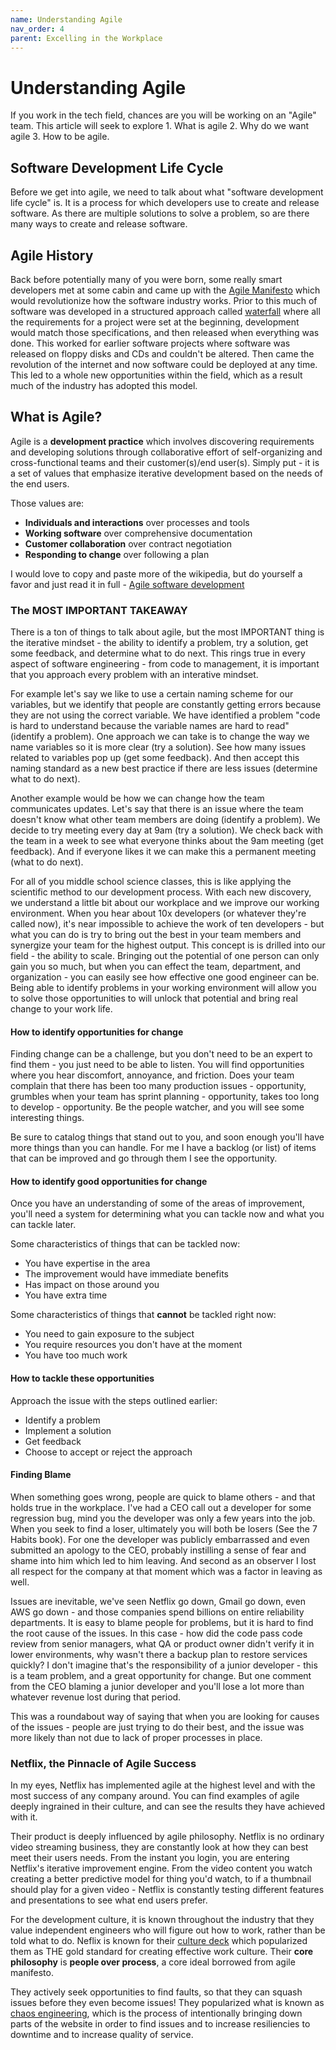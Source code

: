 ```yaml
---
name: Understanding Agile
nav_order: 4
parent: Excelling in the Workplace
---
```


# Understanding Agile

If you work in the tech field, chances are you will be working on an "Agile" team. This article will seek to explore 1. What is agile 2. Why do we want agile 3. How to be agile.

## Software Development Life Cycle

Before we get into agile, we need to talk about what "software development life cycle" is. It is a process for which developers use to create and release software. As there are multiple solutions to solve a problem, so are there many ways to create and release software.

## Agile History

Back before potentially many of you were born, some really smart developers met at some cabin and came up with the [Agile Manifesto](https://agilemanifesto.org/) which would revolutionize how the software industry works. Prior to this much of software was developed in a structured approach called [waterfall](https://en.wikipedia.org/wiki/Waterfall_model) where all the requirements for a project were set at the beginning, development would match those specifications, and then released when everything was done. This worked for earlier software projects where software was released on floppy disks and CDs and couldn't be altered. Then came the revolution of the internet and now software could be deployed at any time. This led to a whole new opportunities within the field, which as a result much of the industry has adopted this model.

## What is Agile?

Agile is a __development practice__ which involves discovering requirements and developing solutions through collaborative effort of self-organizing and cross-functional teams and their customer(s)/end user(s). Simply put - it is a set of values that emphasize iterative development based on the needs of the end users.

Those values are:
* **Individuals and interactions** over processes and tools
* **Working software** over comprehensive documentation
* **Customer collaboration** over contract negotiation
* **Responding to change** over following a plan

I would love to copy and paste more of the wikipedia, but do yourself a favor and just read it in full - [Agile software development](https://en.wikipedia.org/wiki/Agile_software_development)

### The MOST IMPORTANT TAKEAWAY

There is a ton of things to talk about agile, but the most IMPORTANT thing is the iterative mindset - the ability to identify a problem, try a solution, get some feedback, and determine what to do next. This rings true in every aspect of software engineering - from code to management, it is important that you approach every problem with an interative mindset.

For example let's say we like to use a certain naming scheme for our variables, but we identify that people are constantly getting errors because they are not using the correct variable. We have identified a problem "code is hard to understand because the variable names are hard to read" (identify a problem). One approach we can take is to change the way we name variables so it is more clear (try a solution). See how many issues related to variables pop up (get some feedback). And then accept this naming standard as a new best practice if there are less issues (determine what to do next).

Another example would be how we can change how the team communicates updates. Let's say that there is an issue where the team doesn't know what other team members are doing (identify a problem). We decide to try meeting every day at 9am (try a solution). We check back with the team in a week to see what everyone thinks about the 9am meeting (get feedback). And if everyone likes it we can make this a permanent meeting (what to do next).

For all of you middle school science classes, this is like applying the scientific method to our development process. With each new discovery, we understand a little bit about our workplace and we improve our working environment. When you hear about 10x developers (or whatever they're called now), it's near impossible to achieve the work of ten developers - but what you can do is try to bring out the best in your team members and synergize your team for the highest output. This concept is is drilled into our field - the ability to scale. Bringing out the potential of one person can only gain you so much, but when you can effect the team, department, and organization - you can easily see how effective one good engineer can be. Being able to identify problems in your working environment will allow you to solve those opportunities to will unlock that potential and bring real change to your work life.

#### How to identify opportunities for change

Finding change can be a challenge, but you don't need to be an expert to find them - you just need to be able to listen. You will find opportunities where you hear discomfort, annoyance, and friction. Does your team complain that there has been too many production issues - opportunity, grumbles when your team has sprint planning - opportunity, takes too long to develop - opportunity. Be the people watcher, and you will see some interesting things.

Be sure to catalog things that stand out to you, and soon enough you'll have more things than you can handle. For me I have a backlog (or list) of items that can be improved and go through them I see the opportunity.

#### How to identify good opportunities for change

Once you have an understanding of some of the areas of improvement, you'll need a system for determining what you can tackle now and what you can tackle later.

Some characteristics of things that can be tackled now:
* You have expertise in the area
* The improvement would have immediate benefits
* Has impact on those around you
* You have extra time

Some characteristics of things that **cannot** be tackled right now:
* You need to gain exposure to the subject
* You require resources you don't have at the moment
* You have too much work

#### How to tackle these opportunities

Approach the issue with the steps outlined earlier:
* Identify a problem
* Implement a solution
* Get feedback
* Choose to accept or reject the approach

#### Finding Blame

When something goes wrong, people are quick to blame others - and that holds true in the workplace. I've had a CEO call out a developer for some regression bug, mind you the developer was only a few years into the job. When you seek to find a loser, ultimately you will both be losers (See the 7 Habits book). For one the developer was publicly embarrassed and even submitted an apology to the CEO, probably instilling a sense of fear and shame into him which led to him leaving. And second as an observer I lost all respect for the company at that moment which was a factor in leaving as well.

Issues are inevitable, we've seen Netflix go down, Gmail go down, even AWS go down - and those companies spend billions on entire reliability departments. It is easy to blame people for problems, but it is hard to find the root cause of the issues. In this case - how did the code pass code review from senior managers, what QA or product owner didn't verify it in lower environments, why wasn't there a backup plan to restore services quickly? I don't imagine that's the responsibility of a junior developer - this is a team problem, and a great opportunity for change. But one comment from the CEO blaming a junior developer and you'll lose a lot more than whatever revenue lost during that period.

This was a roundabout way of saying that when you are looking for causes of the issues - people are just trying to do their best, and the issue was more likely than not due to lack of proper processes in place.

### Netflix, the Pinnacle of Agile Success

In my eyes, Netflix has implemented agile at the highest level and with the most success of any company around. You can find examples of agile deeply ingrained in their culture, and can see the results they have achieved with it.

Their product is deeply influenced by agile philosophy. Netflix is no ordinary video streaming business, they are constantly look at how they can best meet their users needs. From the instant you login, you are entering Netflix's iterative improvement engine. From the video content you watch creating a better predictive model for thing you'd watch, to if a thumbnail should play for a given video - Netflix is constantly testing different features and presentations to see what end users prefer.

For the development culture, it is known throughout the industry that they value independent engineers who will figure out how to work, rather than be told what to do. Neflix is known for their [culture deck](https://www.slideshare.net/reed2001/culture-1798664) which popularized them as THE gold standard for creating effective work culture. Their __core philosophy__ is **people over process**, a core ideal borrowed from agile manifesto.

They actively seek opportunities to find faults, so that they can squash issues before they even become issues! They popularized what is known as [chaos engineering](https://en.wikipedia.org/wiki/Chaos_engineering), which is the process of intentionally bringing down parts of the website in order to find issues and to increase resiliencies to downtime and to increase quality of service.
